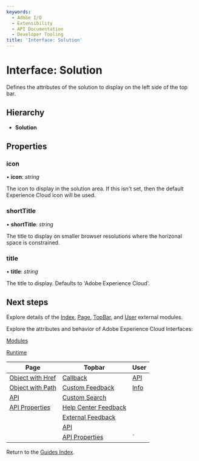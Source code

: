 ```yaml
---
keywords:
  - Adobe I/O
  - Extensibility
  - API Documentation
  - Developer Tooling
title: 'Interface: Solution'
---
```


# Interface: Solution

Defines the attributes of the solution to display on the left side of the top bar.

## Hierarchy

* **Solution**

## Properties

### icon

• **icon**: *string*

The icon to display in the solution area. If this isn't set, then the default Experience Cloud icon will be used.


### shortTitle

• **shortTitle**: *string*

The title to display on smaller browser resolutions where the horizonal space is constrained.


### title

• **title**: *string*

The title to display. Defaults to 'Adobe Experience Cloud'.

## Next steps

Explore details of the [Index](../modules/index.md), [Page](../modules/page.md), [TopBar](../modules/topbar.md), and [User](../modules/user.md) external modules.

Explore the attributes and behavior of Adobe Experience Cloud Interfaces:

[Modules](modules.md)

[Runtime](runtime.md)

| Page                                        | Topbar                                                     | User                     |
| ------------------------------------------- | ---------------------------------------------------------- | ------------------------ |
| [Object with Href](page-objectwithhref.md)  | [Callback](topbar-callback.md)                             | [API](user-userapi.md)   |
| [Object with Path](page-objectwithpath.md)  | [Custom Feedback](topbar-customfeedbackconfig.md)          | [Info](user-userinfo.md) |
| [API](page-pageapi.md)                      | [Custom Search](topbar-customsearchconfig.md)              |                          |
| [API Properties](page-pageapiproperties.md) | [Help Center Feedback](topbar-helpcenterfeedbackconfig.md) |                          |
|                                             | [External Feedback](topbar-externalfeedbackconfig.md)      |                          |
|                                             | [API](topbar-topbarapi.md)                                 |                          |
|                                             | [API Properties](topbar-topbarapiproperties.md)            | `                        |

Return to the [Guides Index](../../../index.md).
